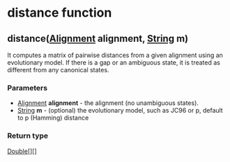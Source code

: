 distance function
=================
distance([Alignment](../types/Alignment.md) **alignment**, [String](../types/String.md) **m**)
----------------------------------------------------------------------------------------------

It computes a matrix of pairwise distances from a given alignment using an evolutionary model. If there is a gap or an ambiguous state, it is treated as different from any canonical states.

### Parameters

- [Alignment](../types/Alignment.md) **alignment** - the alignment (no unambiguous states).
- [String](../types/String.md) **m** - (optional) the evolutionary model, such as JC96 or p, default to p (Hamming) distance

### Return type

[Double[][]](../types/Double[][].md)



